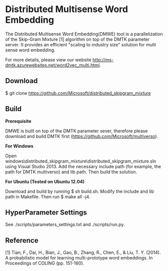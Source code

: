 Distributed Multisense Word Embedding
==========

The Distributed Multisense Word Embedding(DMWE) tool is a parallelization of the Skip-Gram Mixture [1] algorithm on top of the DMTK parameter server. It provides an efficient "scaling to industry size" solution for multi sense word embedding.

For more details, please view our website http://ms-dmtk.azurewebsites.net/word2vec_multi.html.

Download 
----------
$ git clone https://github.com/Microsoft/distributed_skipgram_mixture 

Build
----------

**Prerequisite**

DMWE is built on top of the DMTK parameter sever, therefore please download and build DMTK first (https://github.com/Microsoft/multiverso).

**For Windows**

Open windows\distributed_skipgram_mixture\distributed_skipgram_mixture.sln using Visual Studio 2013. Add the necessary include path (for example, the path for DMTK multiverso) and lib path. Then build the solution.

**For Ubuntu (Tested on Ubuntu 12.04)**

Download and build by running $ sh build.sh. Modify the include and lib path in Makefile. Then run $ make all -j4.

HyperParameter Settings
----------
See ./scripts/parameters_settings.txt and ./scripts/run.py.

Reference
----------
[1] Tian, F., Dai, H., Bian, J., Gao, B., Zhang, R., Chen, E., & Liu, T. Y. (2014). A probabilistic model for learning multi-prototype word embeddings. In Proceedings of COLING (pp. 151-160).
